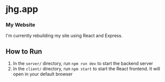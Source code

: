 # jhg.app
### My Website

I'm currently rebuilding my site using React and Express.

## How to Run
1. In the `server/` directory, run `npm run dev` to start the backend server
2. In the `client/` directory, run `npm start` to start the React frontend. It will open in your default browser
